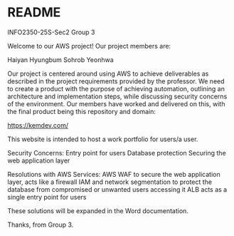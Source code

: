 # README

INFO2350-25S-Sec2 Group 3

Welcome to our AWS project! Our project members are:

Haiyan 
Hyungbum 
Sohrob 
Yeonhwa

Our project is centered around using AWS to achieve deliverables as described in the project requirements provided by the professor. 
We need to create a product with the purpose of achieving automation, outlining an architecture and implementation steps, while discussing security concerns of the environment. Our members have worked and delivered on this, with the final product being this repository and domain:

https://kemdev.com/

This website is intended to host a work portfolio for users/a user. 

Security Concerns:
Entry point for users
Database protection
Securing the web application layer

Resolutions with AWS Services:
AWS WAF to secure the web application layer, acts like a firewall
IAM and network segmentation to protect the database from compromised or unwanted users accessing it
ALB acts as a single entry point for users

These solutions will be expanded in the Word documentation.

Thanks, 
from Group 3. 
